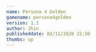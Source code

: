 ```yaml
---
name: Persona 4 Golden
gamename: persona4golden
version: 1.1
author: Jhin
publisheddate: 02/11/2020 22:50
thumbs: up
---
```



